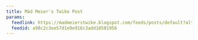 ```yaml
---
title: Mäd Meier's Twike Post
params:
  feedlink: https://madmeierstwike.blogspot.com/feeds/posts/default?alt=rss
  feedid: a98c2c3ee57d1e9e916c3add18581956
---
```

